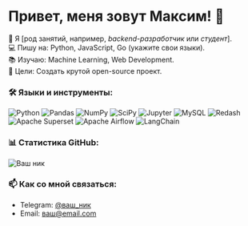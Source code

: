 # Привет, меня зовут Максим! 👋  

🚀 Я [род занятий, например, *backend-разработчик* или *студент*].  
💻 Пишу на: Python, JavaScript, Go (укажите свои языки).  
📚 Изучаю: Machine Learning, Web Development.  
🎯 Цели: Создать крутой open-source проект.  

### 🛠 Языки и инструменты:

![Python](https://img.shields.io/badge/Python-3776AB?style=for-the-badge&logo=python&logoColor=white)
![Pandas](https://img.shields.io/badge/Pandas-150458?style=for-the-badge&logo=pandas&logoColor=white)
![NumPy](https://img.shields.io/badge/NumPy-013243?style=for-the-badge&logo=numpy&logoColor=white)
![SciPy](https://img.shields.io/badge/SciPy-8CAAE6?style=for-the-badge&logo=scipy&logoColor=white)
![Jupyter](https://img.shields.io/badge/Jupyter-F37626?style=for-the-badge&logo=jupyter&logoColor=white)
![MySQL](https://img.shields.io/badge/MySQL-4479A1?style=for-the-badge&logo=mysql&logoColor=white)
![Redash](https://img.shields.io/badge/Redash-FA744E?style=for-the-badge&logo=redash&logoColor=white)
![Apache Superset](https://img.shields.io/badge/Superset-1F78C1?style=for-the-badge&logo=apache-superset&logoColor=white)
![Apache Airflow](https://img.shields.io/badge/Airflow-017CEE?style=for-the-badge&logo=apache-airflow&logoColor=white)
![LangChain](https://img.shields.io/badge/LangChain-00A67E?style=for-the-badge&logo=langchain&logoColor=white)


### 📊 Статистика GitHub:  
![Ваш ник](https://github-readme-stats.vercel.app/api?username=ваш-ник&show_icons=true&theme=radical)

### 📫 Как со мной связаться:  
- Telegram: [@ваш_ник](https://t.me/ваш_ник)  
- Email: ваш@email.com  

